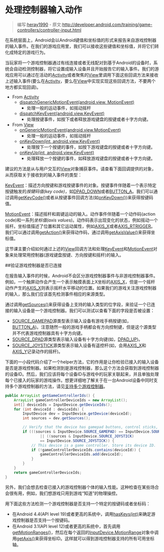 # 处理控制器输入动作

> 编写:[heray1990](https://github.com/heray1990) - 原文:<http://developer.android.com/training/game-controllers/controller-input.html>

在系统层面上，Android会以Android键值和坐标值的形式来报告来自游戏控制器的输入事件。在我们的游戏应用里，我们可以接收这些键值和坐标值，并将它们转化成特定的游戏行为。

当玩家将一个游戏控制器通过有线连接或者无线配对到基于Android的设备时，系统会自动检测控制器，将它设置成输入设备并且开始报告它的输入事件。我们的游戏应用可以通过在活动的[Activity](http://developer.android.com/reference/android/app/Activity.html)或者聚焦的[View](http://developer.android.com/reference/android/view/View.html)里调用下面这些回调方法来接收上述输入事件(要么在[Activity](http://developer.android.com/reference/android/app/Activity.html)，要么在[View](http://developer.android.com/reference/android/view/View.html)中实现实现这些回调方法，不要两个地方都实现回调)。

* From [Activity](http://developer.android.com/reference/android/app/Activity.html)
	* [dispatchGenericMotionEvent(android.view. MotionEvent)](http://developer.android.com/reference/android/app/Activity.html#dispatchGenericMotionEvent(android.view.MotionEvent))
		* 处理一般的运动事件，如摇动摇杆
	* [dispatchKeyEvent(android.view.KeyEvent)](http://developer.android.com/reference/android/app/Activity.html#dispatchKeyEvent(android.view.KeyEvent))
		* 处理按键事件，如按下或者释放游戏键盘的按键或者十字方向键。
* From [View](http://developer.android.com/reference/android/view/View.html)
	* [onGenericMotionEvent(android.view.MotionEvent)](http://developer.android.com/reference/android/view/View.html#onGenericMotionEvent(android.view.MotionEvent))
		* 处理一般的运动事件，如摇动摇杆
	* <a href="http://developer.android.com/reference/android/view/View.html#onKeyDown(int, android.view.KeyEvent)">onKeyDown(int, android.view.KeyEvent)</a>
		* 处理按下一个按键的事件，如按下游戏键盘的按键或者十字方向键。
	* <a href="http://developer.android.com/reference/android/view/View.html#onKeyUp(int, android.view.KeyEvent)">onKeyUp(int, android.view.KeyEvent)</a>
		* 处理释放一个按键的事件，如释放游戏键盘的按键或者十字方向键。

建议的方法是从与用户交互的[View](http://developer.android.com/reference/android/view/View.html)对象捕获事件。请查看下面回调提供的对象，从而获取关于接收到的输入事件的类型：

[KeyEvent](http://developer.android.com/reference/android/view/KeyEvent.html)：描述方向按键和游戏按键事件的对象。按键事件伴随着一个表示特定按键触发的*按键码值(key code)*，如[DPAD_DOWN](http://developer.android.com/reference/android/view/KeyEvent.html#KEYCODE_DPAD_DOWN)或者[BUTTON_A](http://developer.android.com/reference/android/view/KeyEvent.html#KEYCODE_BUTTON_A)。我们可以通过调用[getKeyCode()](http://developer.android.com/reference/android/view/KeyEvent.html#getKeyCode())或者从按键事件回调方法(如<a href="http://developer.android.com/reference/android/view/View.html#onKeyDown(int, android.view.KeyEvent)">onKeyDown()</a>)来获得按键码值。

[MotionEvent](http://developer.android.com/reference/android/view/MotionEvent.html)：描述摇杆和肩键运动的输入。动作事件伴随着一个动作码(action code)和一系列*坐标值(axis values)*。动作码表示出现变化的状态，例如摇动一个摇杆。坐标值描述了位置和其它运动属性，例如[AXIS_X](http://developer.android.com/reference/android/view/MotionEvent.html#AXIS_X)或者[AXIS_RTRIGGER](http://developer.android.com/reference/android/view/MotionEvent.html#AXIS_RTRIGGER)。我们可以通过调用[getAction()](http://developer.android.com/reference/android/view/MotionEvent.html#getAction())来获得动作码，通过调用[getAxisValue()](http://developer.android.com/reference/android/view/MotionEvent.html#getAxisValue(int))来获得坐标值。

这节课主要介绍如何通过上述的[View](http://developer.android.com/reference/android/view/View.html)回调方法和处理[KeyEvent](http://developer.android.com/reference/android/view/KeyEvent.html)和[MotionEvent](http://developer.android.com/reference/android/view/MotionEvent.html)对象来处理常用控制器(游戏键盘按键、方向按键和摇杆)的输入。

##验证游戏控制器是否已连接

在报告输入事件的时候，Android不会区分游戏控制器事件与非游戏控制器事件。例如，一个触屏动作会产生一个表示触摸表面上X坐标的[AXIS_X](http://developer.android.com/reference/android/view/MotionEvent.html#AXIS_X)，但是一个摇杆动作产生的[AXIS_X](http://developer.android.com/reference/android/view/MotionEvent.html#AXIS_X)则表示摇杆水平移动的位置。如果我们的游戏关注游戏控制器的输入，那么我们应该首先检测事件相应的来源类型。

通过调用[getSources()](http://developer.android.com/reference/android/view/InputDevice.html#getSources())来获得设备上支持的输入类型的位字段，来验证一个已连接的输入设备是一个游戏控制器。我们可以测试以查看下面的字段是否被设置：

* [SOURCE_GAMEPAD](http://developer.android.com/reference/android/view/InputDevice.html#SOURCE_GAMEPAD)源类型表示输入设备有游戏手柄按键(如，[BUTTON_A](http://developer.android.com/reference/android/view/KeyEvent.html#KEYCODE_BUTTON_A))。注意随然一般的游戏手柄都会有方向控制键，但是这个源类型并不代表游戏控制器具有十字方向键。
* [SOURCE_DPAD](http://developer.android.com/reference/android/view/InputDevice.html#SOURCE_DPAD)源类型表示输入设备有十字方向键(如，[DPAD_UP](http://developer.android.com/reference/android/view/KeyEvent.html#KEYCODE_DPAD_UP))。
* [SOURCE_JOYSTICK](http://developer.android.com/reference/android/view/InputDevice.html#SOURCE_JOYSTICK)源类型表示输入设备有遥控杆(如，会用[AXIS_X](http://developer.android.com/reference/android/view/MotionEvent.html#AXIS_X)和[AXIS_Y](http://developer.android.com/reference/android/view/MotionEvent.html#AXIS_Y)记录动作的摇杆)。

下面的一小段代码介绍了一个helper方法，它的作用是让你检验已接入的输入设备是否是游戏控制器。如果检测到是游戏控制器，那么这个方法会获取到游戏控制器的设备ID。然后，我们应该将每个设备ID与游戏中的玩家关联起来，并且单独处理每个已接入的玩家的游戏操作。想更详细地了解关于在一台Android设备中同时支持多个游戏控制器的方法，请见[支持多个游戏控制器](multi-controller.html)。

```java
public ArrayList getGameControllerIds() {
    ArrayList gameControllerDeviceIds = new ArrayList();
    int[] deviceIds = InputDevice.getDeviceIds();
    for (int deviceId : deviceIds) {
        InputDevice dev = InputDevice.getDevice(deviceId);
        int sources = dev.getSources();

        // Verify that the device has gamepad buttons, control sticks, or both.
        if (((sources & InputDevice.SOURCE_GAMEPAD) == InputDevice.SOURCE_GAMEPAD)
                || ((sources & InputDevice.SOURCE_JOYSTICK)
                == InputDevice.SOURCE_JOYSTICK)) {
            // This device is a game controller. Store its device ID.
            if (!gameControllerDeviceIds.contains(deviceId)) {
                gameControllerDeviceIds.add(deviceId);
            }
        }
    }
    return gameControllerDeviceIds;
}
```

另外，我们会想去检查已接入的游戏控制器个体的输入性能。这种检查在某些场合会很有用，例如，我们想游戏只用到游戏“知道”的物理操控。

用下面这些方法检测一个游戏控制器是否支持一个特定的按键码或者坐标码：

* 在Android 4.4(API level 19)或者更高的系统中，调用[hasKeys(int)](http://developer.android.com/reference/android/view/InputDevice.html#hasKeys(int...))来确定游戏控制器是否支持一个按键码。
* 在Android 3.1(API level 12)或者更高的系统中，首先调用[getMotionRanges()](http://developer.android.com/reference/android/view/InputDevice.html#getMotionRanges())，然后在每个返回的[InputDevice.MotionRange](http://developer.android.com/reference/android/view/InputDevice.MotionRange.html)对象中调用[getAxis()](http://developer.android.com/reference/android/view/InputDevice.MotionRange.html#getAxis())来获得坐标ID。这样就可以得到游戏控制器支持的所有可用坐标轴。
